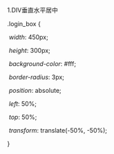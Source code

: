 1.DIV垂直水平居中

.login_box {

​    *width*: 450px;

​    *height*: 300px;

​    *background-color*: #fff;

​    *border-radius*: 3px;

​    *position*: absolute;

​    *left*: 50%;

​    *top*: 50%;

​    *transform*: translate(-50%, -50%);

  }